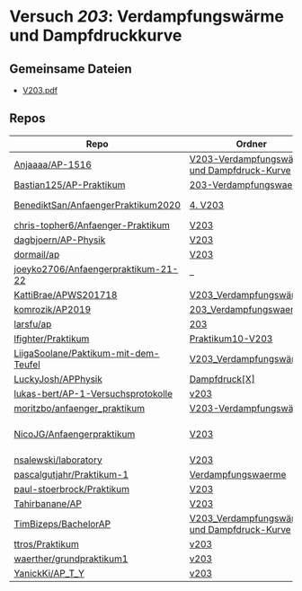# Versuch *203*: Verdampfungswärme und Dampfdruckkurve

## Gemeinsame Dateien
- [V203.pdf](https://docs.google.com/viewer?url=https://raw.githubusercontent.com/BenediktSan/AnfaengerPraktikum2020/main/Versuche%20Semester%20III/4.%20V203/V203.pdf)

## Repos

|                                        Repo                                        |                                                                         Ordner                                                                          |                                                                                                                                                                                                                         PDFs                                                                                                                                                                                                                          |
|------------------------------------------------------------------------------------|---------------------------------------------------------------------------------------------------------------------------------------------------------|-------------------------------------------------------------------------------------------------------------------------------------------------------------------------------------------------------------------------------------------------------------------------------------------------------------------------------------------------------------------------------------------------------------------------------------------------------|
|[Anjaaaa/AP-1516](../repo/Anjaaaa/AP-1516)                                          |[V203-Verdampfungswärme und Dampfdruck-Kurve](https://github.com/Anjaaaa/AP-1516/tree/master/V203-Verdampfungsw%C3%A4rme%20und%20Dampfdruck-Kurve)       |[Protokoll.pdf](https://docs.google.com/viewer?url=https://raw.githubusercontent.com/Anjaaaa/AP-1516/master/V203-Verdampfungsw%C3%A4rme%20und%20Dampfdruck-Kurve/Protokoll.pdf)                                                                                                                                                                                                                                                                        |
|[Bastian125/AP-Praktikum](../repo/Bastian125/AP-Praktikum)                          |[203-Verdampfungswaerme](https://github.com/Bastian125/AP-Praktikum/tree/master/203-Verdampfungswaerme)                                                  |[203 - Verdampfungswärme.pdf](https://docs.google.com/viewer?url=https://raw.githubusercontent.com/Bastian125/AP-Praktikum/master/Versuche/203%20-%20Verdampfungsw%C3%A4rme.pdf)                                                                                                                                                                                                                                                                       |
|[BenediktSan/AnfaengerPraktikum2020](../repo/BenediktSan/AnfaengerPraktikum2020)    |[4. V203](https://github.com/BenediktSan/AnfaengerPraktikum2020/tree/main/Versuche%20Semester%20III/4.%20V203)                                           |[Protokoll_V203.pdf](https://docs.google.com/viewer?url=https://raw.githubusercontent.com/BenediktSan/AnfaengerPraktikum2020/main/Versuche%20Semester%20III/4.%20V203/Protokoll_V203.pdf)<br/>[V203.pdf](https://docs.google.com/viewer?url=https://raw.githubusercontent.com/BenediktSan/AnfaengerPraktikum2020/main/Versuche%20Semester%20III/4.%20V203/V203.pdf)                                                                                    |
|[chris-topher6/Anfaenger-Praktikum](../repo/chris-topher6/Anfaenger-Praktikum)      |[V203](https://github.com/chris-topher6/Anfaenger-Praktikum/tree/master/V203)                                                                            |–                                                                                                                                                                                                                                                                                                                                                                                                                                                      |
|[dagbjoern/AP-Physik](../repo/dagbjoern/AP-Physik)                                  |[V203](https://github.com/dagbjoern/AP-Physik/tree/master/V203)                                                                                          |[main.pdf](https://docs.google.com/viewer?url=https://raw.githubusercontent.com/dagbjoern/AP-Physik/master/V203/main.pdf)                                                                                                                                                                                                                                                                                                                              |
|[dormail/ap](../repo/dormail/ap)                                                    |[V203](https://github.com/dormail/ap/tree/main/V203)                                                                                                     |–                                                                                                                                                                                                                                                                                                                                                                                                                                                      |
|[joeyko2706/Anfaengerpraktikum-21-22](../repo/joeyko2706/Anfaengerpraktikum-21-22)  |–                                                                                                                                                        |[v203.pdf](https://docs.google.com/viewer?url=https://raw.githubusercontent.com/joeyko2706/Anfaengerpraktikum-21-22/main/Protokolle/v203.pdf)                                                                                                                                                                                                                                                                                                          |
|[KattiBrae/APWS201718](../repo/KattiBrae/APWS201718)                                |[V203_Verdampfungswärme](https://github.com/KattiBrae/APWS201718/tree/master/AP1/V203_Verdampfungsw%C3%A4rme)                                            |–                                                                                                                                                                                                                                                                                                                                                                                                                                                      |
|[komrozik/AP2019](../repo/komrozik/AP2019)                                          |[203_Verdampfungswaerme](https://github.com/komrozik/AP2019/tree/master/203_Verdampfungswaerme)                                                          |[V203_Verdampfungswaerme.pdf](https://docs.google.com/viewer?url=https://raw.githubusercontent.com/komrozik/AP2019/master/203_Verdampfungswaerme/V203_Verdampfungswaerme.pdf)                                                                                                                                                                                                                                                                          |
|[larsfu/ap](../repo/larsfu/ap)                                                      |[203](https://github.com/larsfu/ap/tree/master/203)                                                                                                      |–                                                                                                                                                                                                                                                                                                                                                                                                                                                      |
|[lfighter/Praktikum](../repo/lfighter/Praktikum)                                    |[Praktikum10-V203](https://github.com/lfighter/Praktikum/tree/master/Praktikum10-V203)                                                                   |–                                                                                                                                                                                                                                                                                                                                                                                                                                                      |
|[LiigaSoolane/Paktikum-mit-dem-Teufel](../repo/LiigaSoolane/Paktikum-mit-dem-Teufel)|[V203_Verdampfungswärme](https://github.com/LiigaSoolane/Paktikum-mit-dem-Teufel/tree/main/V203_Verdampfungsw%C3%A4rme)                                  |–                                                                                                                                                                                                                                                                                                                                                                                                                                                      |
|[LuckyJosh/APPhysik](../repo/LuckyJosh/APPhysik)                                    |[Dampfdruck[X]](https://github.com/LuckyJosh/APPhysik/tree/master/Dampfdruck%5BX%5D)                                                                     |–                                                                                                                                                                                                                                                                                                                                                                                                                                                      |
|[lukas-bert/AP-1-Versuchsprotokolle](../repo/lukas-bert/AP-1-Versuchsprotokolle)    |[v203](https://github.com/lukas-bert/AP-1-Versuchsprotokolle/tree/main/v203)                                                                             |–                                                                                                                                                                                                                                                                                                                                                                                                                                                      |
|[moritzbo/anfaenger_praktikum](../repo/moritzbo/anfaenger_praktikum)                |[V203-Verdampfungswärme](https://github.com/moritzbo/anfaenger_praktikum/tree/main/V203-Verdampfungsw%C3%A4rme)                                          |–                                                                                                                                                                                                                                                                                                                                                                                                                                                      |
|[NicoJG/Anfaengerpraktikum](../repo/NicoJG/Anfaengerpraktikum)                      |[V203](https://github.com/NicoJG/Anfaengerpraktikum/tree/master/V203)                                                                                    |[Abgabe.pdf](https://docs.google.com/viewer?url=https://raw.githubusercontent.com/NicoJG/Anfaengerpraktikum/master/V203/Abgabe.pdf)<br/>[Abgabe_korrigiert.pdf](https://docs.google.com/viewer?url=https://raw.githubusercontent.com/NicoJG/Anfaengerpraktikum/master/V203/Abgabe_korrigiert.pdf)<br/>[V203_Feedback.pdf](https://docs.google.com/viewer?url=https://raw.githubusercontent.com/NicoJG/Anfaengerpraktikum/master/V203/V203_Feedback.pdf)|
|[nsalewski/laboratory](../repo/nsalewski/laboratory)                                |[V203](https://github.com/nsalewski/laboratory/tree/master/V203)                                                                                         |–                                                                                                                                                                                                                                                                                                                                                                                                                                                      |
|[pascalgutjahr/Praktikum-1](../repo/pascalgutjahr/Praktikum-1)                      |[Verdampfungswaerme](https://github.com/pascalgutjahr/Praktikum-1/tree/master/Verdampfungswaerme)                                                        |–                                                                                                                                                                                                                                                                                                                                                                                                                                                      |
|[paul-stoerbrock/Praktikum](../repo/paul-stoerbrock/Praktikum)                      |[V203](https://github.com/paul-stoerbrock/Praktikum/tree/master/V203)                                                                                    |–                                                                                                                                                                                                                                                                                                                                                                                                                                                      |
|[Tahirbanane/AP](../repo/Tahirbanane/AP)                                            |[V203](https://github.com/Tahirbanane/AP/tree/main/V203)                                                                                                 |–                                                                                                                                                                                                                                                                                                                                                                                                                                                      |
|[TimBizeps/BachelorAP](../repo/TimBizeps/BachelorAP)                                |[V203_Verdampfungswärmen und Dampfdruck-Kurve](https://github.com/TimBizeps/BachelorAP/tree/master/V203_Verdampfungsw%C3%A4rmen%20und%20Dampfdruck-Kurve)|[V203.pdf](https://docs.google.com/viewer?url=https://raw.githubusercontent.com/TimBizeps/BachelorAP/master/V203_Verdampfungsw%C3%A4rmen%20und%20Dampfdruck-Kurve/V203.pdf)                                                                                                                                                                                                                                                                            |
|[ttros/Praktikum](../repo/ttros/Praktikum)                                          |[v203](https://github.com/ttros/Praktikum/tree/main/Protokolle/v203)                                                                                     |–                                                                                                                                                                                                                                                                                                                                                                                                                                                      |
|[waerther/grundpraktikum1](../repo/waerther/grundpraktikum1)                        |[v203](https://github.com/waerther/grundpraktikum1/tree/main/v203)                                                                                       |–                                                                                                                                                                                                                                                                                                                                                                                                                                                      |
|[YanickKi/AP_T_Y](../repo/YanickKi/AP_T_Y)                                          |[v203](https://github.com/YanickKi/AP_T_Y/tree/main/v203)                                                                                                |–                                                                                                                                                                                                                                                                                                                                                                                                                                                      |
